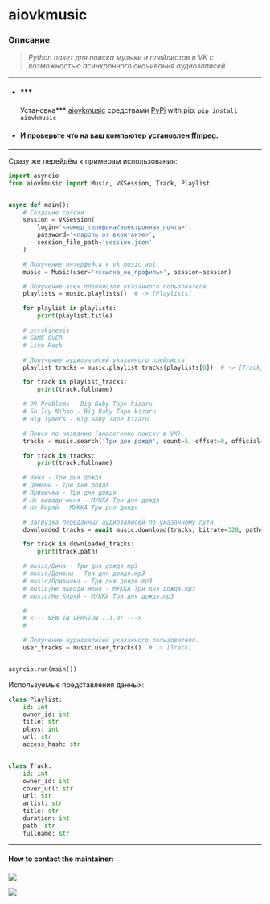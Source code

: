 # aiovkmusic

### Описание

> *Python пакет для поиска музыки и плейлистов в VK с возможностью асинхронного скачивания аудиозаписей.*
___

* #### ***
  Установка*** [aiovkmusic](https://pypi.org/project/aiovkmusic/) средствами [PyPi](https://pypi.org/) with pip: `pip install aiovkmusic`
* #### И проверьте что на ваш компьютер установлен [ffmpeg](https://ffmpeg.org/download.html).

___
Сразу же перейдём к примерам использования:

```python
import asyncio
from aiovkmusic import Music, VKSession, Track, Playlist


async def main():
    # Создание сессии.
    session = VKSession(
        login='<номер_телефона/электронная_почта>',
        password='<пароль_от_вконтакте>',
        session_file_path='session.json'
    )

    # Получение интерфейса к vk music api.
    music = Music(user='<ссылка_на_профиль>', session=session)

    # Получение всех плейлистов указанного пользователя.
    playlists = music.playlists()  # -> [Playlists]

    for playlist in playlists:
        print(playlist.title)

    # pyrokinesis
    # GAME OVER
    # Live Rock

    # Получение аудиозаписей указанного плейлиста.
    playlist_tracks = music.playlist_tracks(playlists[0])  # -> [Track]

    for track in playlist_tracks:
        print(track.fullname)

    # 99 Problems - Big Baby Tape kizaru
    # So Icy Nihao - Big Baby Tape kizaru
    # Big Tymers - Big Baby Tape kizaru

    # Поиск по названию (аналогично поиску в VK).
    tracks = music.search('Три дня дождя', count=5, offset=0, official=True)  # -> [Track]

    for track in tracks:
        print(track.fullname)

    # Вина - Три дня дождя
    # Демоны - Три дня дождя
    # Привычка - Три дня дождя
    # Не выводи меня - МУККА Три дня дождя
    # Не Киряй - МУККА Три дня дождя

    # Загрузка переданных аудиозаписей по указанному пути.
    downloaded_tracks = await music.download(tracks, bitrate=320, path='music')  # -> [Track]

    for track in downloaded_tracks:
        print(track.path)

    # music/Вина - Три дня дождя.mp3
    # music/Демоны - Три дня дождя.mp3
    # music/Привычка - Три дня дождя.mp3
    # music/Не выводи меня - МУККА Три дня дождя.mp3
    # music/Не Киряй - МУККА Три дня дождя.mp3

    #
    # <--- NEW IN VERSION 1.1.0! --->
    # 

    # Получение аудиозаписей указанного пользователя.
    user_tracks = music.user_tracks()  # -> [Track]


asyncio.run(main())
```

Используемые представления данных:

```python
class Playlist:
    id: int
    owner_id: int
    title: str
    plays: int
    url: str
    access_hash: str


class Track:
    id: int
    owner_id: int
    cover_url: str
    url: str
    artist: str
    title: str
    duration: int
    path: str
    fullname: str
```

___

#### How to contact the maintainer:

![](https://img.shields.io/badge/telegram-Kirill_Lapushinskiy-blue?style=social&logo=telegram&link=https://t.me/kirilllapushinskiy)

![](https://img.shields.io/badge/VK-Kirill_Lapushinskiy-blue?style=social&logo=vk&link=https://vk.com/kirilllapushinskiy)
